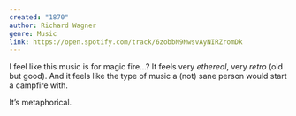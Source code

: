 ```yaml
---
created: "1870"
author: Richard Wagner
genre: Music
link: https://open.spotify.com/track/6zobbN9NwsvAyNIRZromDk
---
```

I feel like this music is for magic fire...? It feels very *ethereal*, very *retro* (old but good). And it feels like the type of music a (not) sane person would start a campfire with.

It’s metaphorical.
